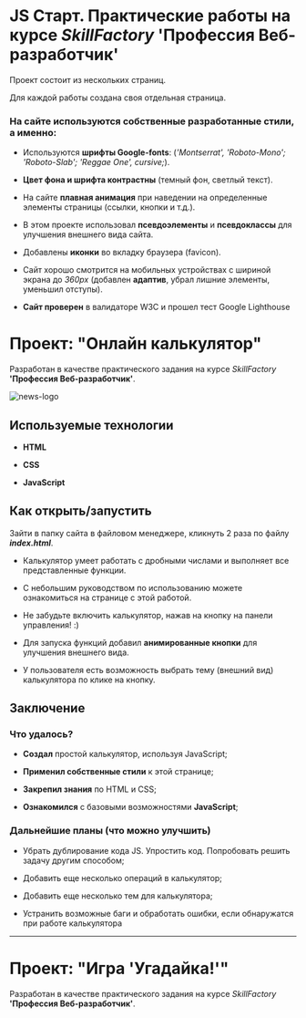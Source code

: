 # JS Старт. Практические работы на курсе *SkillFactory* **'Профессия Веб-разработчик'**

Проект состоит из нескольких страниц.

Для каждой работы создана своя отдельная страница.

### На сайте используются собственные разработанные стили, а именно:

* Используются **шрифты Google-fonts**: (*'Montserrat', 'Roboto-Mono'; 'Roboto-Slab'; 'Reggae One', cursive;*).

* **Цвет фона и шрифта контрастны** (темный фон, светлый текст).

* На сайте **плавная анимация** при наведении на определенные элементы страницы (ссылки, кнопки и т.д.).

* В этом проекте использовал **псевдоэлементы** и **псевдоклассы** для улучшения внешнего вида сайта.

* Добавлены **иконки** во вкладку браузера (favicon).

* Сайт хорошо смотрится на мобильных устройствах с шириной экрана до *360px* (добавлен **адаптив**, убрал лишние элементы, уменьшил отступы).

* **Сайт проверен** в валидаторе W3C и прошел тест Google Lighthouse

# Проект: "Онлайн калькулятор"

Разработан в качестве практического задания на курсе *SkillFactory* **'Профессия Веб-разработчик'**.

![news-logo](./img/calculator-logo.png)

## Используемые технологии

* **HTML**

* **CSS**

* **JavaScript**

## Как открыть/запустить

Зайти в папку сайта в файловом менеджере, кликнуть 2 раза по файлу ***index.html***.

* Калькулятор умеет работать с дробными числами и выполняет все представленные функции.

* С небольшим руководством по использованию можете ознакомиться на странице с этой работой.

* Не забудьте включить калькулятор, нажав на кнопку на панели управления! :)

* Для запуска функций добавил **анимированные кнопки** для улучшения внешнего вида.

* У пользователя есть возможность выбрать тему (внешний вид) калькулятора по клике на кнопку.

## Заключение

### Что удалось?

* **Создал** простой калькулятор, используя JavaScript; 

* **Применил собственные стили** к этой странице;

* **Закрепил знания** по HTML и CSS; 

* **Ознакомился** с базовыми возможностями **JavaScript**;

### Дальнейшие планы (что можно улучшить)

* Убрать дублирование кода JS. Упростить код. Попробовать решить задачу другим способом;

* Добавить еще несколько операций в калькулятор;

* Добавить  еще несколько тем для калькулятора;

* Устранить возможные баги и обработать ошибки, если обнаружатся при работе калькулятора

<hr>

# Проект: "Игра 'Угадайка!'"

Разработан в качестве практического задания на курсе *SkillFactory* **'Профессия Веб-разработчик'**.
